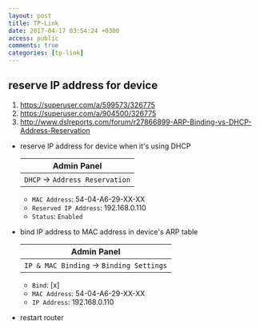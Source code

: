 ```yaml
---
layout: post
title: TP-Link
date: 2017-04-17 03:54:24 +0300
access: public
comments: true
categories: [tp-link]
---
```


<!-- @format -->

<!-- more -->

## reserve IP address for device

1. <https://superuser.com/a/599573/326775>
2. <https://superuser.com/a/904500/326775>
3. <http://www.dslreports.com/forum/r27866899-ARP-Binding-vs-DHCP-Address-Reservation>

- reserve IP address for device when it's using DHCP

  | Admin Panel                    |
  | ------------------------------ |
  | `DHCP` → `Address Reservation` |

  - `MAC Address`: 54-04-A6-29-XX-XX
  - `Reserved IP Address`: 192.168.0.110
  - `Status`: `Enabled`

- bind IP address to MAC address in device's ARP table

  | Admin Panel                             |
  | --------------------------------------- |
  | `IP & MAC Binding` → `Binding Settings` |

  - `Bind`: [x]
  - `MAC Address`: 54-04-A6-29-XX-XX
  - `IP Address`: 192.168.0.110

- restart router

